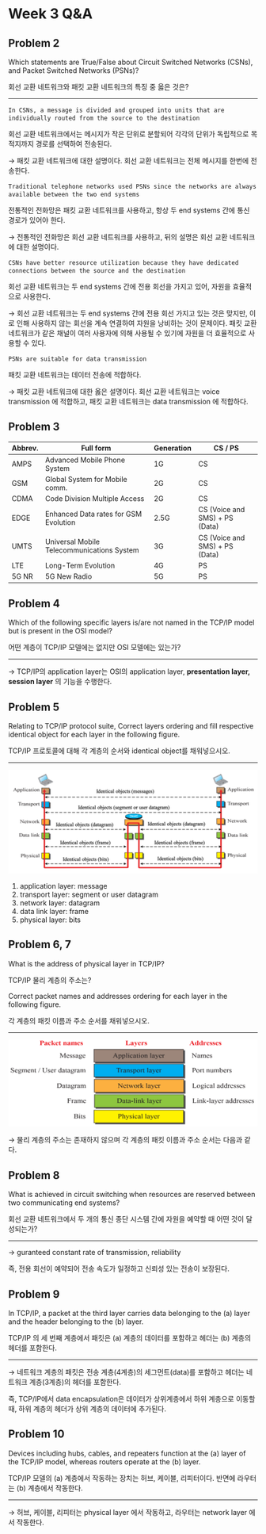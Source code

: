 # Week 3 Q&A

## Problem 2

Which statements are True/False about Circuit Switched Networks (CSNs), and Packet Switched Networks (PSNs)?

회선 교환 네트워크와 패킷 교환 네트워크의 특징 중 옳은 것은?

---

```
In CSNs, a message is divided and grouped into units that are individually routed from the source to the destination
```

회선 교환 네트워크에서는 메시지가 작은 단위로 분할되어 각각의 단위가 독립적으로 목적지까지 경로를 선택하여 전송된다.

→ 패킷 교환 네트워크에 대한 설명이다. 회선 교환 네트워크는 전체 메시지를 한번에 전송한다.

```
Traditional telephone networks used PSNs since the networks are always available between the two end systems
```

전통적인 전화망은 패킷 교환 네트워크를 사용하고, 항상 두 end systems 간에 통신 경로가 있어야 한다.

→ 전통적인 전화망은 회선 교환 네트워크를 사용하고, 뒤의 설명은 회선 교환 네트워크에 대한 설명이다.

```
CSNs have better resource utilization because they have dedicated connections between the source and the destination
```

회선 교환 네트워크는 두 end systems 간에 전용 회선을 가지고 있어, 자원을 효율적으로 사용한다.

→ 회선 교환 네트워크는 두 end systems 간에 전용 회선 가지고 있는 것은 맞지만, 이로 인해 사용하지 않는 회선을 계속 연결하여 자원을 낭비하는 것이 문제이다. 패킷 교환 네트워크가 같은 채널이 여러 사용자에 의해 사용될 수 있기에 자원을 더 효율적으로 사용할 수 있다.

```
PSNs are suitable for data transmission
```

패킷 교환 네트워크는 데이터 전송에 적합하다.

→ 패킷 교환 네트워크에 대한 옳은 설명이다. 회선 교환 네트워크는 voice transmission 에 적합하고, 패킷 교환 네트워크는 data transmission 에 적합하다.

## Problem 3

| Abbrev. | Full form                                  | Generation | CS / PS                        |
| ------- | ------------------------------------------ | ---------- | ------------------------------ |
| AMPS    | Advanced Mobile Phone System               | 1G         | CS                             |
| GSM     | Global System for Mobile comm.             | 2G         | CS                             |
| CDMA    | Code Division Multiple Access              | 2G         | CS                             |
| EDGE    | Enhanced Data rates for GSM Evolution      | 2.5G       | CS (Voice and SMS) + PS (Data) |
| UMTS    | Universal Mobile Telecommunications System | 3G         | CS (Voice and SMS) + PS (Data) |
| LTE     | Long-Term Evolution                        | 4G         | PS                             |
| 5G NR   | 5G New Radio                               | 5G         | PS                             |

## Problem 4

Which of the following specific layers is/are not named in the TCP/IP model but is present in the OSI model?

어떤 계층이 TCP/IP 모델에는 없지만 OSI 모델에는 있는가?

---

→ TCP/IP의 application layer는 OSI의 application layer, **presentation layer, session layer** 의 기능을 수행한다.

## Problem 5

Relating to TCP/IP protocol suite, Correct layers ordering and fill respective identical object for each
layer in the following figure.

TCP/IP 프로토콜에 대해 각 계층의 순서와 identical object를 채워넣으시오.

---

![TCP/IP protocol suite](../screenshots/1.2.5.png)

1. application layer: message
2. transport layer: segment or user datagram
3. network layer: datagram
4. data link layer: frame
5. physical layer: bits

## Problem 6, 7

What is the address of physical layer in TCP/IP?

TCP/IP 물리 계층의 주소는?

Correct packet names and addresses ordering for each layer in the following figure.

각 계층의 패킷 이름과 주소 순서를 채워넣으시오.

---

![packet names and addresses ordering](../screenshots/1.2.6.png)

→ 물리 계층의 주소는 존재하지 않으며 각 계층의 패킷 이름과 주소 순서는 다음과 같다.

## Problem 8

What is achieved in circuit switching when resources are reserved between two communicating end systems?

회선 교환 네트워크에서 두 개의 통신 종단 시스템 간에 자원을 예약할 때 어떤 것이 달성되는가?

---

→ guranteed constant rate of transmission, reliability

즉, 전용 회선이 예약되어 전송 속도가 일정하고 신뢰성 있는 전송이 보장된다.

## Problem 9

In TCP/IP, a packet at the third layer carries data belonging to the (a) layer and the header belonging to the (b) layer.

TCP/IP 의 세 번째 계층에서 패킷은 (a) 계층의 데이터를 포함하고 헤더는 (b) 계층의 헤더를 포함한다.

---

→ 네트워크 계층의 패킷은 전송 계층(4계층)의 세그먼트(data)를 포함하고 헤더는 네트워크 계층(3계층)의 헤더를 포함한다.

즉, TCP/IP에서 data encapsulation은 데이터가 상위계층에서 하위 계층으로 이동할때, 하위 계층의 헤더가 상위 계층의 데이터에 추가된다.

## Problem 10

Devices including hubs, cables, and repeaters function at the (a) layer of the TCP/IP model, whereas routers operate at the (b) layer.

TCP/IP 모델의 (a) 계층에서 작동하는 장치는 허브, 케이블, 리피터이다. 반면에 라우터는 (b) 계층에서 작동한다.

---

→ 허브, 케이블, 리피터는 physical layer 에서 작동하고, 라우터는 network layer 에서 작동한다.
